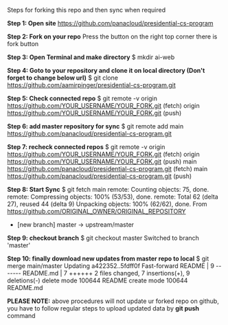 Steps for forking this repo and then sync when required

**Step 1: Open site**
https://github.com/panacloud/presidential-cs-program

**Step 2: Fork on your repo**
Press the button on the right top corner there is fork button

**Step 3: Open Terminal and make directory**
$ mkdir ai-web

**Step 4: Goto to your repository and clone it on local directory (Don't forget to change below url)**
$ git clone https://github.com/aamirpinger/presidential-cs-program.git

**Step 5: Check connected repo**
$ git remote -v
origin  https://github.com/YOUR_USERNAME/YOUR_FORK.git (fetch)
origin  https://github.com/YOUR_USERNAME/YOUR_FORK.git (push)

**Step 6: add master repository for sync**
$ git remote add main https://github.com/panacloud/presidential-cs-program.git

**Step 7: recheck connected repos**
$ git remote -v
origin    https://github.com/YOUR_USERNAME/YOUR_FORK.git (fetch)
origin    https://github.com/YOUR_USERNAME/YOUR_FORK.git (push)
main	https://github.com/panacloud/presidential-cs-program.git (fetch)
main	https://github.com/panacloud/presidential-cs-program.git (push)


**Step 8: Start Sync**
$ git fetch main
remote: Counting objects: 75, done.
remote: Compressing objects: 100% (53/53), done.
remote: Total 62 (delta 27), reused 44 (delta 9)
Unpacking objects: 100% (62/62), done.
From https://github.com/ORIGINAL_OWNER/ORIGINAL_REPOSITORY
 * [new branch]      master     -> upstream/master

**Step 9: checkout branch**
$ git checkout master
Switched to branch 'master'

**Step 10: finally download new updates from master repo to local**
$ git merge main/master
Updating a422352..5fdff0f
Fast-forward
 README                    |    9 -------
 README.md                 |    7 ++++++
 2 files changed, 7 insertions(+), 9 deletions(-)
 delete mode 100644 README
 create mode 100644 README.md

**PLEASE NOTE:** above procedures will not update ur forked repo on github, you have to follow regular steps to upload updated data by **git push** command
